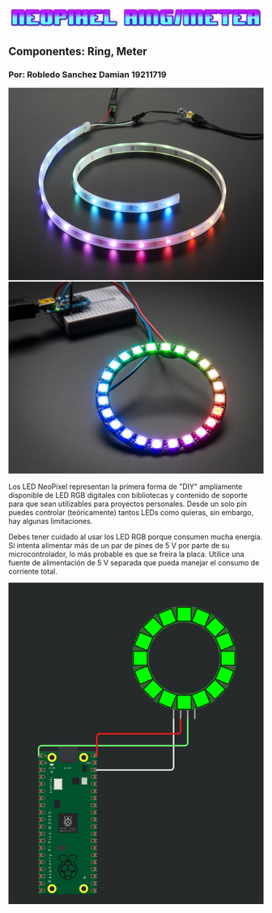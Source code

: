 ![](cooltext419614084088539.png)
## Componentes: Ring, Meter
### Por: Robledo Sanchez Damian 19211719
![](Meter.jpg)
![](Ring.jpg)

Los LED NeoPixel representan la primera forma de "DIY" ampliamente disponible de LED RGB digitales con bibliotecas y contenido de soporte para que sean utilizables para proyectos personales. Desde un solo pin puedes controlar (teóricamente) tantos LEDs como quieras, sin embargo, hay algunas limitaciones.

Debes tener cuidado al usar los LED RGB porque consumen mucha energía. Si intenta alimentar más de un par de pines de 5 V por parte de su microcontrolador, lo más probable es que se freira la placa. Utilice una fuente de alimentación de 5 V separada que pueda manejar el consumo de corriente total.

![](npD.png)

